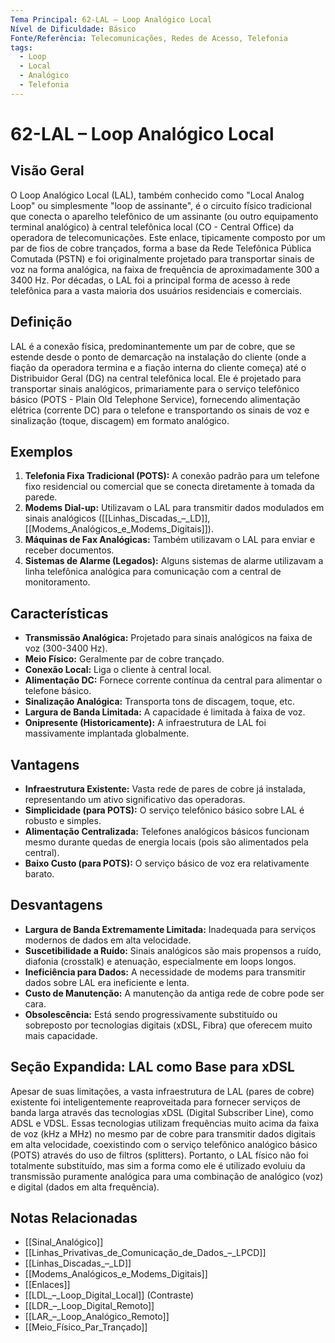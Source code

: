 ```yaml
---
Tema Principal: 62-LAL – Loop Analógico Local
Nível de Dificuldade: Básico
Fonte/Referência: Telecomunicações, Redes de Acesso, Telefonia
tags:
  - Loop
  - Local
  - Analógico
  - Telefonia
---
```


# 62-LAL – Loop Analógico Local

## Visão Geral

O Loop Analógico Local (LAL), também conhecido como "Local Analog Loop" ou simplesmente "loop de assinante", é o circuito físico tradicional que conecta o aparelho telefônico de um assinante (ou outro equipamento terminal analógico) à central telefônica local (CO - Central Office) da operadora de telecomunicações. Este enlace, tipicamente composto por um par de fios de cobre trançados, forma a base da Rede Telefônica Pública Comutada (PSTN) e foi originalmente projetado para transportar sinais de voz na forma analógica, na faixa de frequência de aproximadamente 300 a 3400 Hz. Por décadas, o LAL foi a principal forma de acesso à rede telefônica para a vasta maioria dos usuários residenciais e comerciais.

## Definição

LAL é a conexão física, predominantemente um par de cobre, que se estende desde o ponto de demarcação na instalação do cliente (onde a fiação da operadora termina e a fiação interna do cliente começa) até o Distribuidor Geral (DG) na central telefônica local. Ele é projetado para transportar sinais analógicos, primariamente para o serviço telefônico básico (POTS - Plain Old Telephone Service), fornecendo alimentação elétrica (corrente DC) para o telefone e transportando os sinais de voz e sinalização (toque, discagem) em formato analógico.

## Exemplos

1.  **Telefonia Fixa Tradicional (POTS):** A conexão padrão para um telefone fixo residencial ou comercial que se conecta diretamente à tomada da parede.
2.  **Modems Dial-up:** Utilizavam o LAL para transmitir dados modulados em sinais analógicos ([[Linhas_Discadas_–_LD]], [[Modems_Analógicos_e_Modems_Digitais]]).
3.  **Máquinas de Fax Analógicas:** Também utilizavam o LAL para enviar e receber documentos.
4.  **Sistemas de Alarme (Legados):** Alguns sistemas de alarme utilizavam a linha telefônica analógica para comunicação com a central de monitoramento.

## Características

*   **Transmissão Analógica:** Projetado para sinais analógicos na faixa de voz (300-3400 Hz).
*   **Meio Físico:** Geralmente par de cobre trançado.
*   **Conexão Local:** Liga o cliente à central local.
*   **Alimentação DC:** Fornece corrente contínua da central para alimentar o telefone básico.
*   **Sinalização Analógica:** Transporta tons de discagem, toque, etc.
*   **Largura de Banda Limitada:** A capacidade é limitada à faixa de voz.
*   **Onipresente (Historicamente):** A infraestrutura de LAL foi massivamente implantada globalmente.

## Vantagens

*   **Infraestrutura Existente:** Vasta rede de pares de cobre já instalada, representando um ativo significativo das operadoras.
*   **Simplicidade (para POTS):** O serviço telefônico básico sobre LAL é robusto e simples.
*   **Alimentação Centralizada:** Telefones analógicos básicos funcionam mesmo durante quedas de energia locais (pois são alimentados pela central).
*   **Baixo Custo (para POTS):** O serviço básico de voz era relativamente barato.

## Desvantagens

*   **Largura de Banda Extremamente Limitada:** Inadequada para serviços modernos de dados em alta velocidade.
*   **Suscetibilidade a Ruído:** Sinais analógicos são mais propensos a ruído, diafonia (crosstalk) e atenuação, especialmente em loops longos.
*   **Ineficiência para Dados:** A necessidade de modems para transmitir dados sobre LAL era ineficiente e lenta.
*   **Custo de Manutenção:** A manutenção da antiga rede de cobre pode ser cara.
*   **Obsolescência:** Está sendo progressivamente substituído ou sobreposto por tecnologias digitais (xDSL, Fibra) que oferecem muito mais capacidade.

## Seção Expandida: LAL como Base para xDSL

Apesar de suas limitações, a vasta infraestrutura de LAL (pares de cobre) existente foi inteligentemente reaproveitada para fornecer serviços de banda larga através das tecnologias xDSL (Digital Subscriber Line), como ADSL e VDSL. Essas tecnologias utilizam frequências muito acima da faixa de voz (kHz a MHz) no mesmo par de cobre para transmitir dados digitais em alta velocidade, coexistindo com o serviço telefônico analógico básico (POTS) através do uso de filtros (splitters). Portanto, o LAL físico não foi totalmente substituído, mas sim a forma como ele é utilizado evoluiu da transmissão puramente analógica para uma combinação de analógico (voz) e digital (dados em alta frequência).

## Notas Relacionadas

*   [[Sinal_Analógico]]
*   [[Linhas_Privativas_de_Comunicação_de_Dados_–_LPCD]]
*   [[Linhas_Discadas_–_LD]]
*   [[Modems_Analógicos_e_Modems_Digitais]]
*   [[Enlaces]]
*   [[LDL_–_Loop_Digital_Local]] (Contraste)
*   [[LDR_–_Loop_Digital_Remoto]]
*   [[LAR_–_Loop_Analógico_Remoto]]
*   [[Meio_Físico_Par_Trançado]]

